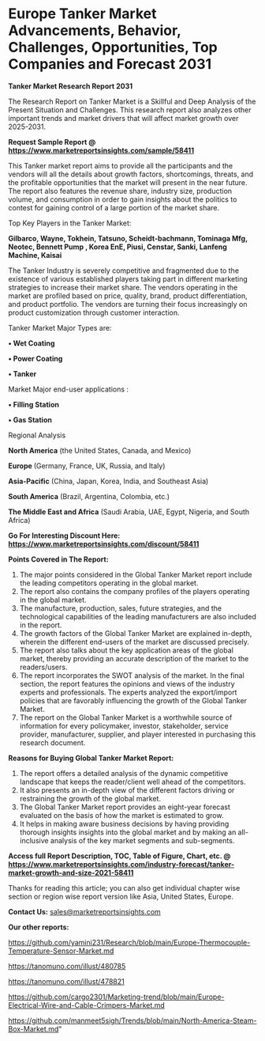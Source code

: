 # Europe Tanker Market Advancements, Behavior, Challenges, Opportunities, Top Companies and Forecast 2031

<strong>Tanker Market Research Report 2031</strong>

The Research Report on Tanker Market is a Skillful and Deep Analysis of the Present Situation and Challenges. This research report also analyzes other important trends and market drivers that will affect market growth over 2025-2031.

<strong>Request Sample Report @ <a href=https://www.marketreportsinsights.com/sample/58411>https://www.marketreportsinsights.com/sample/58411</a></strong>

This Tanker market report aims to provide all the participants and the vendors will all the details about growth factors, shortcomings, threats, and the profitable opportunities that the market will present in the near future. The report also features the revenue share, industry size, production volume, and consumption in order to gain insights about the politics to contest for gaining control of a large portion of the market share.

Top Key Players in the Tanker Market:

<strong>Gilbarco, Wayne, Tokhein, Tatsuno, Scheidt-bachmann, Tominaga Mfg, Neotec, Bennett Pump , Korea EnE, Piusi, Censtar, Sanki, Lanfeng Machine, Kaisai</strong>

The Tanker Industry is severely competitive and fragmented due to the existence of various established players taking part in different marketing strategies to increase their market share. The vendors operating in the market are profiled based on price, quality, brand, product differentiation, and product portfolio. The vendors are turning their focus increasingly on product customization through customer interaction.

Tanker Market Major Types are:

<strong>• Wet Coating

• Power Coating

• Tanker</strong>

Market Major end-user applications :

<strong>• Filling Station

• Gas Station</strong>

Regional Analysis

</u><strong><b>North America</b></strong> (the United States, Canada, and Mexico)

<strong><b>Europe </b></strong>(Germany, France, UK, Russia, and Italy)

<strong><b>Asia-Pacific</b></strong> (China, Japan, Korea, India, and Southeast Asia)

<strong><b>South America</b></strong> (Brazil, Argentina, Colombia, etc.)

<strong><b>The Middle East and Africa</b></strong> (Saudi Arabia, UAE, Egypt, Nigeria, and South Africa)

<strong>Go For Interesting Discount Here: <a href=https://www.marketreportsinsights.com/discount/58411>https://www.marketreportsinsights.com/discount/58411</a></strong>

<strong>Points Covered in The Report:</strong>
<ol>
  <li>The major points considered in the Global Tanker Market report include the leading competitors operating in the global market.</li>
  <li>The report also contains the company profiles of the players operating in the global market.</li>
  <li>The manufacture, production, sales, future strategies, and the technological capabilities of the leading manufacturers are also included in the report.</li>
  <li>The growth factors of the Global Tanker Market are explained in-depth, wherein the different end-users of the market are discussed precisely.</li>
  <li>The report also talks about the key application areas of the global market, thereby providing an accurate description of the market to the readers/users.</li>
  <li>The report incorporates the SWOT analysis of the market. In the final section, the report features the opinions and views of the industry experts and professionals. The experts analyzed the export/import policies that are favorably influencing the growth of the Global Tanker Market.</li>
  <li>The report on the Global Tanker Market is a worthwhile source of information for every policymaker, investor, stakeholder, service provider, manufacturer, supplier, and player interested in purchasing this research document.</li>
</ol>
<strong>Reasons for Buying Global Tanker Market Report:</strong>

<ol>
  <li>The report offers a detailed analysis of the dynamic competitive landscape that keeps the reader/client well ahead of the competitors.</li>
  <li>It also presents an in-depth view of the different factors driving or restraining the growth of the global market.</li>
  <li>The Global Tanker Market report provides an eight-year forecast evaluated on the basis of how the market is estimated to grow.</li>
  <li>It helps in making aware business decisions by having providing thorough insights insights into the global market and by making an all-inclusive analysis of the key market segments and sub-segments.</li>
</ol>
<strong>Access full Report Description, TOC, Table of Figure, Chart, etc. @ <a href=https://www.marketreportsinsights.com/industry-forecast/tanker-market-growth-and-size-2021-58411>https://www.marketreportsinsights.com/industry-forecast/tanker-market-growth-and-size-2021-58411</a></strong>


Thanks for reading this article; you can also get individual chapter wise section or region wise report version like Asia, United States, Europe.

<strong>Contact Us:</strong>
sales@marketreportsinsights.com

<strong>Our other reports:</strong>

<a href=https://github.com/yamini231/Research/blob/main/Europe-Thermocouple-Temperature-Sensor-Market.md>https://github.com/yamini231/Research/blob/main/Europe-Thermocouple-Temperature-Sensor-Market.md</a>

<a href=https://tanomuno.com/illust/480785>https://tanomuno.com/illust/480785</a>

<a href=https://tanomuno.com/illust/478821>https://tanomuno.com/illust/478821</a>

<a href=https://github.com/cargo2301/Marketing-trend/blob/main/Europe-Electrical-Wire-and-Cable-Crimpers-Market.md>https://github.com/cargo2301/Marketing-trend/blob/main/Europe-Electrical-Wire-and-Cable-Crimpers-Market.md</a>

<a href=https://github.com/manmeet5sigh/Trends/blob/main/North-America-Steam-Box-Market.md>https://github.com/manmeet5sigh/Trends/blob/main/North-America-Steam-Box-Market.md</a>"
